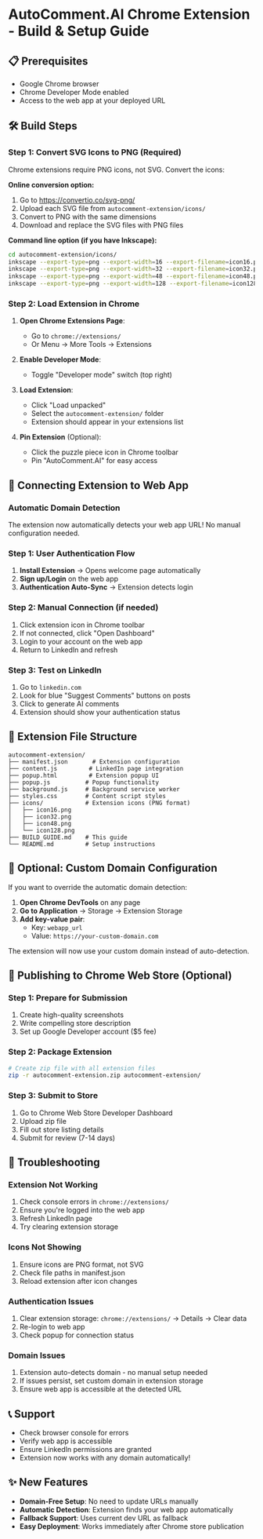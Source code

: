 # AutoComment.AI Chrome Extension - Build & Setup Guide

## 📋 Prerequisites
- Google Chrome browser
- Chrome Developer Mode enabled
- Access to the web app at your deployed URL

## 🛠️ Build Steps

### Step 1: Convert SVG Icons to PNG (Required)
Chrome extensions require PNG icons, not SVG. Convert the icons:

**Online conversion option:**
1. Go to https://convertio.co/svg-png/
2. Upload each SVG file from `autocomment-extension/icons/`
3. Convert to PNG with the same dimensions
4. Download and replace the SVG files with PNG files

**Command line option (if you have Inkscape):**
```bash
cd autocomment-extension/icons/
inkscape --export-type=png --export-width=16 --export-filename=icon16.png icon16.svg
inkscape --export-type=png --export-width=32 --export-filename=icon32.png icon32.svg
inkscape --export-type=png --export-width=48 --export-filename=icon48.png icon48.svg
inkscape --export-type=png --export-width=128 --export-filename=icon128.png icon128.svg
```

### Step 2: Load Extension in Chrome

1. **Open Chrome Extensions Page**:
   - Go to `chrome://extensions/`
   - Or Menu → More Tools → Extensions

2. **Enable Developer Mode**:
   - Toggle "Developer mode" switch (top right)

3. **Load Extension**:
   - Click "Load unpacked"
   - Select the `autocomment-extension/` folder
   - Extension should appear in your extensions list

4. **Pin Extension** (Optional):
   - Click the puzzle piece icon in Chrome toolbar
   - Pin "AutoComment.AI" for easy access

## 🔗 Connecting Extension to Web App

### Automatic Domain Detection
The extension now automatically detects your web app URL! No manual configuration needed.

### Step 1: User Authentication Flow
1. **Install Extension** → Opens welcome page automatically
2. **Sign up/Login** on the web app
3. **Authentication Auto-Sync** → Extension detects login

### Step 2: Manual Connection (if needed)
1. Click extension icon in Chrome toolbar
2. If not connected, click "Open Dashboard"
3. Login to your account on the web app
4. Return to LinkedIn and refresh

### Step 3: Test on LinkedIn
1. Go to `linkedin.com`
2. Look for blue "Suggest Comments" buttons on posts
3. Click to generate AI comments
4. Extension should show your authentication status

## 📁 Extension File Structure
```
autocomment-extension/
├── manifest.json       # Extension configuration
├── content.js         # LinkedIn page integration
├── popup.html         # Extension popup UI
├── popup.js          # Popup functionality
├── background.js     # Background service worker
├── styles.css        # Content script styles
├── icons/            # Extension icons (PNG format)
│   ├── icon16.png
│   ├── icon32.png
│   ├── icon48.png
│   └── icon128.png
├── BUILD_GUIDE.md    # This guide
└── README.md         # Setup instructions
```

## 🔧 Optional: Custom Domain Configuration

If you want to override the automatic domain detection:

1. **Open Chrome DevTools** on any page
2. **Go to Application** → Storage → Extension Storage
3. **Add key-value pair**:
   - Key: `webapp_url`
   - Value: `https://your-custom-domain.com`

The extension will now use your custom domain instead of auto-detection.

## 🚀 Publishing to Chrome Web Store (Optional)

### Step 1: Prepare for Submission
1. Create high-quality screenshots
2. Write compelling store description
3. Set up Google Developer account ($5 fee)

### Step 2: Package Extension
```bash
# Create zip file with all extension files
zip -r autocomment-extension.zip autocomment-extension/
```

### Step 3: Submit to Store
1. Go to Chrome Web Store Developer Dashboard
2. Upload zip file
3. Fill out store listing details
4. Submit for review (7-14 days)

## 🐛 Troubleshooting

### Extension Not Working
1. Check console errors in `chrome://extensions/`
2. Ensure you're logged into the web app
3. Refresh LinkedIn page
4. Try clearing extension storage

### Icons Not Showing
1. Ensure icons are PNG format, not SVG
2. Check file paths in manifest.json
3. Reload extension after icon changes

### Authentication Issues
1. Clear extension storage: `chrome://extensions/` → Details → Clear data
2. Re-login to web app
3. Check popup for connection status

### Domain Issues
1. Extension auto-detects domain - no manual setup needed
2. If issues persist, set custom domain in extension storage
3. Ensure web app is accessible at the detected URL

## 📞 Support
- Check browser console for errors
- Verify web app is accessible
- Ensure LinkedIn permissions are granted
- Extension now works with any domain automatically!

## ✨ New Features
- **Domain-Free Setup**: No need to update URLs manually
- **Automatic Detection**: Extension finds your web app automatically
- **Fallback Support**: Uses current dev URL as fallback
- **Easy Deployment**: Works immediately after Chrome store publication
